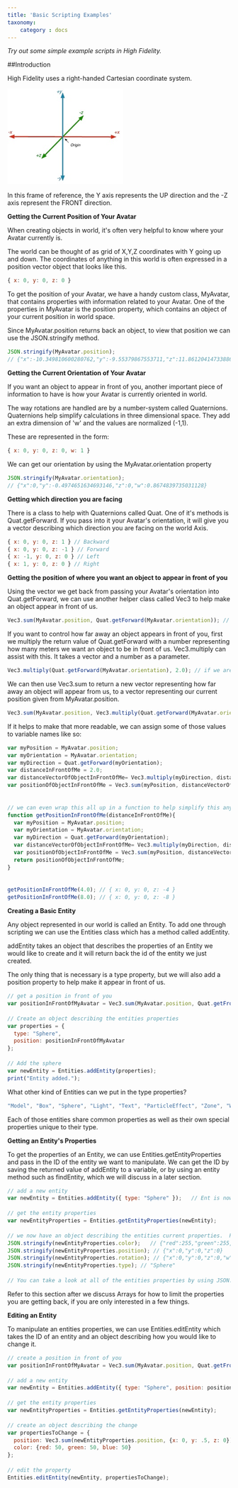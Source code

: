 ```yaml
---
title: 'Basic Scripting Examples'
taxonomy:
	category : docs
---
```

*Try out some simple example scripts in High Fidelity.*

##Introduction

High Fidelity uses a right-handed Cartesian coordinate system. 

![](xyz.jpg)

In this frame of reference, the Y axis represents the UP direction and the -Z axis represent the FRONT direction. 

**Getting the Current Position of Your Avatar**

When creating objects in world, it's often very helpful to know where your Avatar currently is. 

The world can be thought of as grid of X,Y,Z coordinates with Y going up and down.  The coordinates of anything in this world is often expressed in a position vector object that looks like this.

```javascript
{ x: 0, y: 0, z: 0 }
```

To get the position of your Avatar, we have a handy custom class, MyAvatar, that contains properties with information related to your Avatar.  One of the properties in MyAvatar is the position property, which contains an object of your current position in world space.

Since MyAvatar.position returns back an object, to view that position we can use the JSON.stringify method.

```javascript
JSON.stringify(MyAvatar.position);
// {"x":-10.349810600280762,"y":-9.55379867553711,"z":11.861204147338867}
```

**Getting the Current Orientation of Your Avatar**

If you want an object to appear in front of you, another important piece of information to have is how your Avatar is currently oriented in world.

The way rotations are handled are by a number-system called Quaternions. Quaternions help simplify calculations in three dimensional space.  They add an extra dimension of 'w' and the values are normalized (-1,1).

These are represented in the form:

```javascript
{ x: 0, y: 0, z: 0, w: 1 }
```

We can get our orientation by using the MyAvatar.orientation property

```javascript
JSON.stringify(MyAvatar.orientation);
// {"x":0,"y":-0.4974651634693146,"z":0,"w":0.8674839735031128}
```



**Getting which direction you are facing**

There is a class to help with Quaternions called Quat.  One of it's methods is Quat.getForward.  If you pass into it your Avatar's orientation, it will give you a vector describing which direction you are facing on the world Axis.

```javascript
{ x: 0, y: 0, z: 1 } // Backward
{ x: 0, y: 0, z: -1 } // Forward
{ x: -1, y: 0, z: 0 } // Left
{ x: 1, y: 0, z: 0 } // Right
```



**Getting the position of where you want an object to appear in front of you**

Using the vector we get back from passing your Avatar's orientation into Quat.getForward, we can use another helper class called Vec3 to help make an object appear in front of us. 

```javascript
Vec3.sum(MyAvatar.position, Quat.getForward(MyAvatar.orientation)); // This will add your position vector to the direction vector returned from Quat.getForward.  This will represent a position that is 1 meter in front of your avatar.
```

If you want to control how far away an object appears in front of you, first we multiply the return value of Quat.getForward with a number representing how many meters we want an object to be in front of us.  Vec3.multiply can assist with this.  It takes a vector and a number as a parameter.

```javascript
Vec3.multiply(Quat.getForward(MyAvatar.orientation), 2.0); // if we are facing forward, that means our vector { x: 0, y: 0, z: -1 }, get's multiplied by 2.0 giving us a vector of { x: 0, y: 0, z: -2 }
```

We can then use Vec3.sum to return a new vector representing how far away an object will appear from us, to a vector representing our current position given from MyAvatar.position.

```javascript
Vec3.sum(MyAvatar.position, Vec3.multiply(Quat.getForward(MyAvatar.orientation, 2.0); // this will give us a final vector representing where in the world a point 2 meters directly in front of our avatar is

```



If it helps to make that more readable, we can assign some of those values to variable names like so:

```javascript
var myPosition = MyAvatar.position;   
var myOrientation = MyAvatar.orientation;
var myDirection = Quat.getForward(myOrientation);
var distanceInFrontOfMe = 2.0;
var distanceVectorOfObjectInFrontOfMe= Vec3.multiply(myDirection, distanceInFrontOfMe);
var positionOfObjectInFrontOfMe = Vec3.sum(myPosition, distanceVectorOfObjectInFrontOfMe);
 
 
// we can even wrap this all up in a function to help simplify this any time we want the position of an object to appear in front of us
function getPositionInFrontOfMe(distanceInFrontOfMe){
  var myPosition = MyAvatar.position;
  var myOrientation = MyAvatar.orientation;
  var myDirection = Quat.getForward(myOrientation);
  var distanceVectorOfObjectInFrontOfMe= Vec3.multiply(myDirection, distanceInFrontOfMe);
  var positionOfObjectInFrontOfMe = Vec3.sum(myPosition, distanceVectorOfObjectInFrontOfMe);
  return positionOfObjectInFrontOfMe;
}
 
 
getPositionInFrontOfMe(4.0); // { x: 0, y: 0, z: -4 }
getPositionInFrontOfMe(8.0); // { x: 0, y: 0, z: -8 }
```



**Creating a Basic Entity**

Any object represented in our world is called an Entity.  To add one through scripting we can use the Entities class which has a method called addEntity.

addEntity takes an object that describes the properties of an Entity we would like to create and it will return back the id of the entity we just created.  

The only thing that is necessary is a type property, but we will also add a position property to help make it appear in front of us.

```javascript
// get a position in front of you
var positionInFrontOfMyAvatar = Vec3.sum(MyAvatar.position, Quat.getFront(MyAvatar.orientation)); 
 
// Create an object describing the entities properties
var properties = {
  type: "Sphere",
  position: positionInFrontOfMyAvatar
};
 
// Add the sphere
var newEntity = Entities.addEntity(properties);
print("Entity added.");
```



What other kind of Entities can we put in the type properties?

```javascript
"Model", "Box", "Sphere", "Light", "Text", "ParticleEffect", "Zone", "Web", "Line", "PolyVox", "PolyLine"
```



Each of those entities share common properties as well as their own special properties unique to their type.

**Getting an Entity's Properties**

To get the properties of an Entity, we can use Entities.getEntityProperties and pass in the ID of the entity we want to manipulate.  We can get the ID by saving the returned value of addEntity to a variable, or by using an entity method such as findEntity, which we will discuss in a later section.

```javascript
// add a new entity
var newEntity = Entities.addEntity({ type: "Sphere" });   // Ent is now a string with an id like "{18aaecb3-b22d-463c-92f0-95f07b1ec235}"
 
// get the entity properties
var newEntityProperties = Entities.getEntityProperties(newEntity);
 
// we now have an object describing the entities current properties.  Please note that this object only represents the current values at the time we queried the object. 
JSON.stringify(newEntityProperties.color);   // {"red":255,"green":255,"blue":255}
JSON.stringify(newEntityProperties.position); // {"x":0,"y":0,"z":0}
JSON.stringify(newEntityProperties.rotation); // {"x":0,"y":0,"z":0,"w":1}
JSON.stringify(newEntityProperties.type); // "Sphere"
 
// You can take a look at all of the entities properties by using JSON.stringify(newEntityProperties);
```



Refer to this section after we discuss Arrays for how to limit the properties you are getting back, if you are only interested in a few things.

**Editing an Entity**

To manipulate an entities properties, we can use Entities.editEntity which takes the ID of an entity and an object describing how you would like to change it.



```javascript
// create a position in front of you
var positionInFrontOfMyAvatar = Vec3.sum(MyAvatar.position, Quat.getFront(MyAvatar.orientation)); 
 
// add a new entity
var newEntity = Entities.addEntity({ type: "Sphere", position: positionInFrontOfMyAvatar });
 
// get the entity properties
var newEntityProperties = Entities.getEntityProperties(newEntity);
 
// create an object describing the change
var propertiesToChange = {
  position: Vec3.sum(newEntityProperties.position, {x: 0, y: .5, z: 0}),
  color: {red: 50, green: 50, blue: 50}
};
 
// edit the property
Entities.editEntity(newEntity, propertiesToChange);
```

